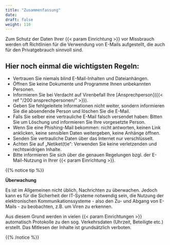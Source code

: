 ```yaml
---
title: "Zusammenfassung"
date: 
draft: false
weight: 110
---
```


Zum Schutz der Daten Ihrer  {{< param Einrichtung >}} vor Missbrauch werden oft Richtlinien für die Verwendung von E-Mails aufgestellt, die auch für den Privatgebrauch sinnvoll sind.

## Hier noch einmal die wichtigsten Regeln:

- Vertrauen Sie niemals blind E-Mail-Inhalten und Dateianhängen.
- Öffnen Sie keine Dokumente und Programme Ihnen unbekannten Personen.
- Informieren Sie bei Verdacht auf Virenbefall Ihre [Ansprechperson]({{< ref "/200 ansprechpersonen/" >}}).
- Geben Sie fehlgeleitete Informationen nicht weiter, sondern informieren Sie die absendende Person und löschen Sie die E-Mail.
- Falls Sie selber eine vertrauliche E-Mail falsch versendet haben: Bitten Sie um Löschung und informieren Sie Ihre vorgesetzte Person.
- Wenn Sie eine Phishing-Mail bekommen: nicht antworten, keinen Link anklicken, keine sensiblen Daten weitergeben, keine Anhänge öffnen.
- Senden Sie vertrauliche Daten über das Internet nur verschlüsselt.
- Achten Sie auf „Netiket(t)e“: Verwenden Sie keine verletzenden und rechtswidrigen Inhalte.
- Bitte informieren Sie sich über die genauen Regelungen bzgl. der E-Mail-Nutzung in Ihrer {{< param Einrichtung >}}.

{{% notice tip %}}

**Überwachung**

Es ist im Allgemeinen nicht üblich, Nachrichten zu überwachen. Jedoch kann es für die Sicherheit der IT-Systeme notwendig sein, die Nutzung der elektronischen Kommunikationssysteme - also den Zu- und Abgang von E-Mails - zu beobachten, z.B. um Viren zu erkennen.

Aus diesem Grund werden in vielen {{< param Einrichtungen >}} automatisch Protokolle zu den sog. Verkehrsdaten (Uhrzeit, Beteiligte etc.) erstellt. Das Mitlesen der Inhalte ist grundsätzlich verboten.

{{% /notice %}}